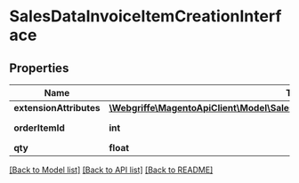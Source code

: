 # SalesDataInvoiceItemCreationInterface

## Properties
Name | Type | Description | Notes
------------ | ------------- | ------------- | -------------
**extensionAttributes** | [**\Webgriffe\MagentoApiClient\Model\SalesDataInvoiceItemCreationExtensionInterface**](SalesDataInvoiceItemCreationExtensionInterface.md) |  | [optional] 
**orderItemId** | **int** | Order item ID. | 
**qty** | **float** | Quantity. | 

[[Back to Model list]](../README.md#documentation-for-models) [[Back to API list]](../README.md#documentation-for-api-endpoints) [[Back to README]](../README.md)


